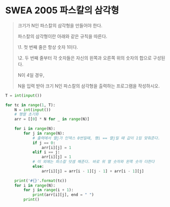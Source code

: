 # SWEA 2005 파스칼의 삼각형

>크기가 N인 파스칼의 삼각형을 만들어야 한다.
>
>파스칼의 삼각형이란 아래와 같은 규칙을 따른다.
>
>\1. 첫 번째 줄은 항상 숫자 1이다.
>
>\2. 두 번째 줄부터 각 숫자들은 자신의 왼쪽과 오른쪽 위의 숫자의 합으로 구성된다.
>
>N이 4일 경우,
>
>N을 입력 받아 크기 N인 파스칼의 삼각형을 출력하는 프로그램을 작성하시오.

```python
T = int(input())
 
for tc in range(1, T):
    N = int(input())
    # 행렬 초기화
    arr = [[0] * N for _ in range(N)]
 
    for i in range(N):
        for j in range(N):
            # 출력에서 열j가 인덱스 0번일때, 행i == 열j일 때 값이 1임 맞춰준다. 
            if j == 0:
                arr[i][j] = 1
            elif i == j:
                arr[i][j] = 1
            # 이 외에는 파스칼 덧셈 해준다. 바로 위 열 숫자와 왼쪽 숫자 더한다
            else:
                arr[i][j] = arr[i - 1][j - 1] + arr[i - 1][j]
                 
    print('#{}'.format(tc))
    for i in range(N):
        for j in range(i + 1):
            print(arr[i][j], end = " ")
        print()
```

